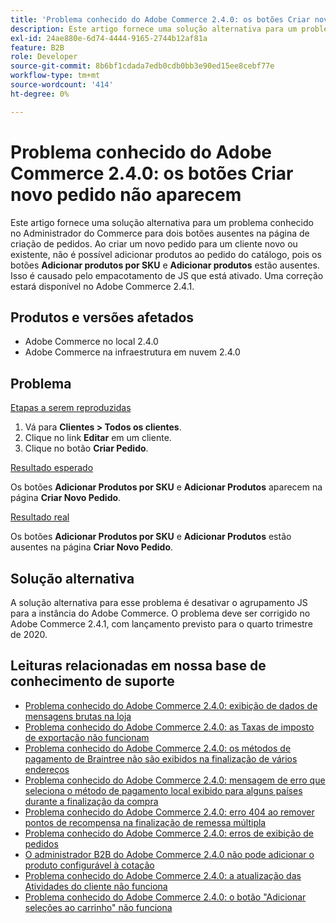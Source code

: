 ```yaml
---
title: 'Problema conhecido do Adobe Commerce 2.4.0: os botões Criar novo pedido não aparecem'
description: Este artigo fornece uma solução alternativa para um problema conhecido no Administrador do Commerce para dois botões ausentes na página de criação de pedidos. Ao criar um novo pedido para um cliente novo ou existente, não é possível adicionar produtos ao pedido do catálogo, pois os botões **Adicionar produtos por SKU** e **Adicionar produtos** estão ausentes. Isso é causado pelo empacotamento de JS que está ativado. Uma correção estará disponível no Adobe Commerce 2.4.1.
exl-id: 24ae880e-6d74-4444-9165-2744b12af81a
feature: B2B
role: Developer
source-git-commit: 8b6bf1cdada7edb0cdb0bb3e90ed15ee8cebf77e
workflow-type: tm+mt
source-wordcount: '414'
ht-degree: 0%

---
```


# Problema conhecido do Adobe Commerce 2.4.0: os botões Criar novo pedido não aparecem

Este artigo fornece uma solução alternativa para um problema conhecido no Administrador do Commerce para dois botões ausentes na página de criação de pedidos. Ao criar um novo pedido para um cliente novo ou existente, não é possível adicionar produtos ao pedido do catálogo, pois os botões **Adicionar produtos por SKU** e **Adicionar produtos** estão ausentes. Isso é causado pelo empacotamento de JS que está ativado. Uma correção estará disponível no Adobe Commerce 2.4.1.

## Produtos e versões afetados

* Adobe Commerce no local 2.4.0
* Adobe Commerce na infraestrutura em nuvem 2.4.0

## Problema

<u>Etapas a serem reproduzidas</u>

1. Vá para **Clientes > Todos os clientes**.
1. Clique no link **Editar** em um cliente.
1. Clique no botão **Criar Pedido**.

<u>Resultado esperado</u>

Os botões **Adicionar Produtos por SKU** e **Adicionar Produtos** aparecem na página **Criar Novo Pedido**.

<u>Resultado real</u>

Os botões **Adicionar Produtos por SKU** e **Adicionar Produtos** estão ausentes na página **Criar Novo Pedido**.

## Solução alternativa

A solução alternativa para esse problema é desativar o agrupamento JS para a instância do Adobe Commerce. O problema deve ser corrigido no Adobe Commerce 2.4.1, com lançamento previsto para o quarto trimestre de 2020.

## Leituras relacionadas em nossa base de conhecimento de suporte

* [Problema conhecido do Adobe Commerce 2.4.0: exibição de dados de mensagens brutas na loja](/help/troubleshooting/storefront/magento-2-4-0-issue-storefront-raw-message-data-display.md)
* [Problema conhecido do Adobe Commerce 2.4.0: as Taxas de imposto de exportação não funcionam](/help/troubleshooting/miscellaneous/magento-2-4-0-known-issue-export-tax-rates-does-not-work.md)
* [Problema conhecido do Adobe Commerce 2.4.0: os métodos de pagamento de Braintree não são exibidos na finalização de vários endereços](/help/troubleshooting/payments/magento-2-4-0-braintree-not-in-multiple-addresses-checkout.md)
* [Problema conhecido do Adobe Commerce 2.4.0: mensagem de erro que seleciona o método de pagamento local exibido para alguns países durante a finalização da compra](/help/troubleshooting/payments/magento-2-4-0-checkout-error-selecting-local-payments.md)
* [Problema conhecido do Adobe Commerce 2.4.0: erro 404 ao remover pontos de recompensa na finalização de remessa múltipla](/help/troubleshooting/storefront/magento-2-4-0-404-error-removing-rewards-points-on-multi-shipping-checkout.md)
* [Problema conhecido do Adobe Commerce 2.4.0: erros de exibição de pedidos](/help/troubleshooting/storefront/magento-2-4-0-known-issue-orders-display-error.md)
* [O administrador B2B do Adobe Commerce 2.4.0 não pode adicionar o produto configurável à cotação](/help/troubleshooting/miscellaneous/magento-2-4-0-b2b-admin-can-t-add-configurable-product-to-quote.md)
* [Problema conhecido do Adobe Commerce 2.4.0: a atualização das Atividades do cliente não funciona](/help/troubleshooting/miscellaneous/magento-2-4-0-refresh-on-customer-activities-does-not-work.md)
* [Problema conhecido do Adobe Commerce 2.4.0: o botão &quot;Adicionar seleções ao carrinho&quot; não funciona](/help/troubleshooting/miscellaneous/magento-2-4-0-add-selections-to-my-cart-does-not-work.md)
